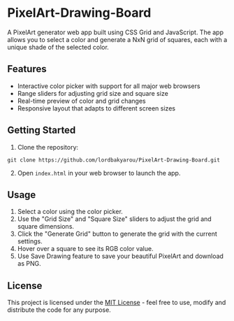 # PixelArt-Drawing-Board

A PixelArt generator web app built using CSS Grid and JavaScript. The app allows you to select a color and generate a NxN grid of squares, each with a unique shade of the selected color.

## Features

- Interactive color picker with support for all major web browsers
- Range sliders for adjusting grid size and square size
- Real-time preview of color and grid changes
- Responsive layout that adapts to different screen sizes

## Getting Started

1. Clone the repository:

```
git clone https://github.com/lordbakyarou/PixelArt-Drawing-Board.git
```

2. Open `index.html` in your web browser to launch the app.

## Usage

1. Select a color using the color picker.
2. Use the "Grid Size" and "Square Size" sliders to adjust the grid and square dimensions.
3. Click the "Generate Grid" button to generate the grid with the current settings.
4. Hover over a square to see its RGB color value.
5. Use Save Drawing feature to save your beautiful PixelArt and download as PNG.

## License
This project is licensed under the [MIT License](https://opensource.org/licenses/MIT) - feel free to use, modify and distribute the code for any purpose.

